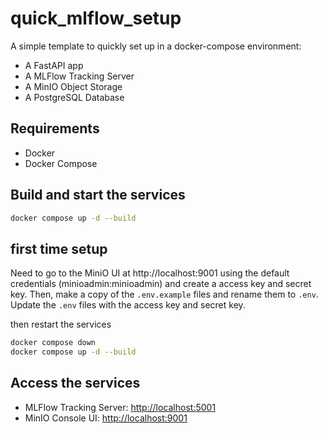 # quick_mlflow_setup

A simple template to quickly set up in a docker-compose environment:
 - A FastAPI app
 - A MLFlow Tracking Server
 - A MinIO Object Storage 
 - A PostgreSQL Database

## Requirements

- Docker
- Docker Compose


## Build and start the services

```bash
docker compose up -d --build
```

## first time setup
Need to go to the MiniO UI at http://localhost:9001 using the default credentials (minioadmin:minioadmin)
and create a  access key and secret key. 
Then, make a copy of the `.env.example` files and rename them to `.env`.
Update the `.env` files with the access key and secret key.

then restart the services
```bash
docker compose down
docker compose up -d --build
```

## Access the services
- MLFlow Tracking Server: [http://localhost:5001](http://localhost:5001)
- MinIO Console UI: [http://localhost:9001](http://localhost:9001)